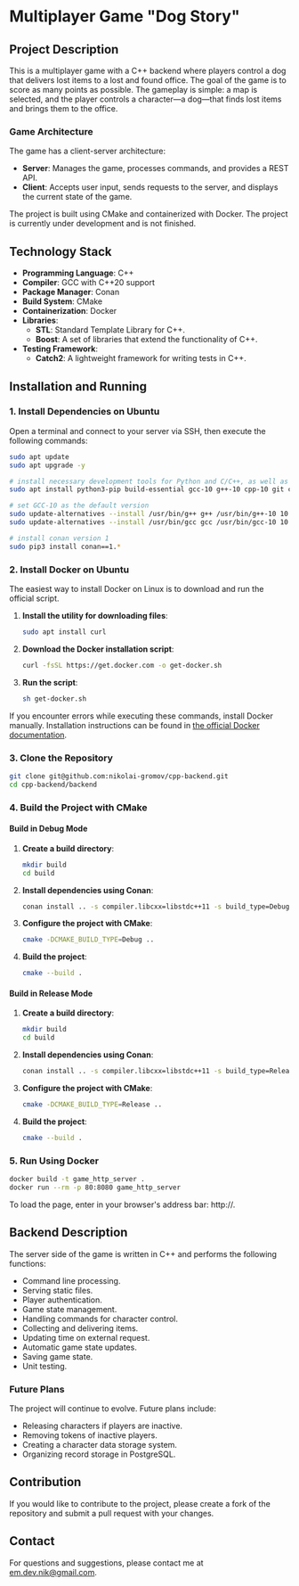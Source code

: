 # Multiplayer Game "Dog Story"

## Project Description

This is a multiplayer game with a C++ backend where players control a dog that delivers lost items to a lost and found office. The goal of the game is to score as many points as possible. The gameplay is simple: a map is selected, and the player controls a character—a dog—that finds lost items and brings them to the office.

### Game Architecture

The game has a client-server architecture:

- **Server**: Manages the game, processes commands, and provides a REST API.
- **Client**: Accepts user input, sends requests to the server, and displays the current state of the game.

The project is built using CMake and containerized with Docker. The project is currently under development and is not finished.

## Technology Stack

- **Programming Language**: C++
- **Compiler**: GCC with C++20 support
- **Package Manager**: Conan
- **Build System**: CMake
- **Containerization**: Docker
- **Libraries**:
    - **STL**: Standard Template Library for C++.
    - **Boost**: A set of libraries that extend the functionality of C++.
- **Testing Framework**:
    - **Catch2**: A lightweight framework for writing tests in C++.

## Installation and Running

### 1. Install Dependencies on Ubuntu

Open a terminal and connect to your server via SSH, then execute the following commands:

```bash
sudo apt update
sudo apt upgrade -y

# install necessary development tools for Python and C/C++, as well as version control and build automation systems
sudo apt install python3-pip build-essential gcc-10 g++-10 cpp-10 git cmake -y

# set GCC-10 as the default version
sudo update-alternatives --install /usr/bin/g++ g++ /usr/bin/g++-10 10
sudo update-alternatives --install /usr/bin/gcc gcc /usr/bin/gcc-10 10

# install conan version 1
sudo pip3 install conan==1.*
```

### 2. Install Docker on Ubuntu

The easiest way to install Docker on Linux is to download and run the official script.

1. **Install the utility for downloading files**:
    ```bash
    sudo apt install curl
    ```

2. **Download the Docker installation script**:
    ```bash
    curl -fsSL https://get.docker.com -o get-docker.sh
    ```

3. **Run the script**:
    ```bash
    sh get-docker.sh
    ```

If you encounter errors while executing these commands, install Docker manually. Installation instructions can be found in [the official Docker documentation](https://docs.docker.com/engine/install/ubuntu/).

### 3. Clone the Repository

```bash
git clone git@github.com:nikolai-gromov/cpp-backend.git
cd cpp-backend/backend
```

### 4. Build the Project with CMake

#### Build in Debug Mode

1. **Create a build directory**:
    ```bash
    mkdir build
    cd build
    ```

2. **Install dependencies using Conan**:
    ```bash
    conan install .. -s compiler.libcxx=libstdc++11 -s build_type=Debug
    ```

3. **Configure the project with CMake**:
    ```bash
    cmake -DCMAKE_BUILD_TYPE=Debug ..
    ```

4. **Build the project**:
    ```bash
    cmake --build .
    ```

#### Build in Release Mode

1. **Create a build directory**:
    ```bash
    mkdir build
    cd build
    ```

2. **Install dependencies using Conan**:
    ```bash
    conan install .. -s compiler.libcxx=libstdc++11 -s build_type=Release
    ```

3. **Configure the project with CMake**:
    ```bash
    cmake -DCMAKE_BUILD_TYPE=Release ..
    ```

4. **Build the project**:
    ```bash
    cmake --build .
    ```

### 5. Run Using Docker

```bash
docker build -t game_http_server .
docker run --rm -p 80:8080 game_http_server
```

To load the page, enter in your browser's address bar: http://<IP-address or domain>.

## Backend Description

The server side of the game is written in C++ and performs the following functions:

- Command line processing.
- Serving static files.
- Player authentication.
- Game state management.
- Handling commands for character control.
- Collecting and delivering items.
- Updating time on external request.
- Automatic game state updates.
- Saving game state.
- Unit testing.

### Future Plans

The project will continue to evolve. Future plans include:

- Releasing characters if players are inactive.
- Removing tokens of inactive players.
- Creating a character data storage system.
- Organizing record storage in PostgreSQL.

## Contribution

If you would like to contribute to the project, please create a fork of the repository and submit a pull request with your changes.

## Contact

For questions and suggestions, please contact me at em.dev.nik@gmail.com.
